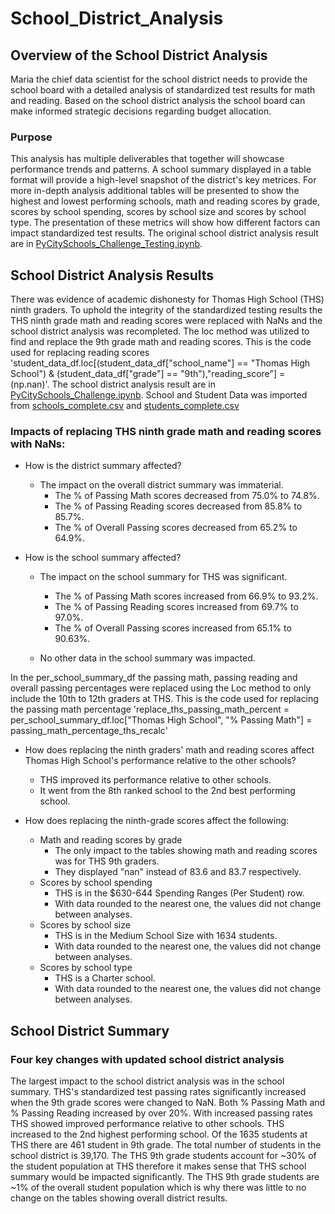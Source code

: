 # School_District_Analysis

## Overview of the School District Analysis
Maria the chief data scientist for the school district needs to provide the school board with a detailed analysis of standardized test results for math and reading.
Based on the school district analysis the school board can make informed strategic decisions regarding budget allocation. 

### Purpose
This analysis has multiple deliverables that together will showcase performance trends and patterns.
A school summary displayed in a table format will provide a high-level snapshot of the district's key metrices.
For more in-depth analysis additional tables will be presented to show the highest and lowest performing schools, math and reading scores by grade, scores by school spending, scores by school size and scores by school type.
The presentation of these metrics will show how different factors can impact standardized test results.
The original school district analysis result are in [PyCitySchools_Challenge_Testing.ipynb](PyCitySchools_Challenge_Testing.ipynb).

## School District Analysis Results
There was evidence of academic dishonesty for Thomas High School (THS) ninth graders.
To uphold the integrity of the standardized testing results the THS ninth grade math and reading scores were replaced with NaNs and the school district analysis was recompleted.
The loc method was utilized to find and replace the 9th grade math and reading scores. 
This is the code used for replacing reading scores 'student_data_df.loc[(student_data_df["school_name"] == "Thomas High School") & (student_data_df["grade"] == "9th"),"reading_score"] = (np.nan)'.
The school district analysis result are in [PyCitySchools_Challenge.ipynb](PyCitySchools_Challenge.ipynb).
School and Student Data was imported from [schools_complete.csv](Resources/schools_complete.csv) and [students_complete.csv](Resources/students_complete.csv)


### Impacts of replacing THS ninth grade math and reading scores with NaNs:
- How is the district summary affected?
	* The impact on the overall district summary was immaterial.	
		- The % of Passing Math scores decreased from 75.0% to 74.8%. 
		- The % of Passing Reading scores decreased from 85.8% to 85.7%. 
		- The % of Overall Passing scores decreased from 65.2% to 64.9%. 

- How is the school summary affected?
	* The impact on the school summary for THS was significant.	
		- The % of Passing Math scores increased from 66.9% to 93.2%. 
		- The % of Passing Reading scores increased from 69.7% to 97.0%. 
		- The % of Overall Passing scores increased from 65.1% to 90.63%.

	* No other data in the school summary was impacted. 
	
In the per_school_summary_df the passing math, passing reading and overall passing percentages were replaced using the Loc method to only include the 10th to 12th graders at THS.
This is the code used for replacing the passing math percentage 'replace_ths_passing_math_percent = per_school_summary_df.loc["Thomas High School", "% Passing Math"] = passing_math_percentage_ths_recalc'


- How does replacing the ninth graders' math and reading scores affect Thomas High School's performance relative to the other schools?
	* THS improved its performance relative to other schools.
	* It went from the 8th ranked school to the 2nd best performing school.


- How does replacing the ninth-grade scores affect the following:
	* Math and reading scores by grade
		- The only impact to the tables showing math and reading scores was for THS 9th graders.
	  	- They displayed "nan" instead of 83.6 and 83.7 respectively.
	* Scores by school spending
		- THS is in the $630-644 Spending Ranges (Per Student) row.
		- With data rounded to the nearest one, the values did not change between analyses.
	* Scores by school size
		- THS is in the Medium School Size with 1634 students.
		- With data rounded to the nearest one, the values did not change between analyses.
	* Scores by school type
		- THS is a Charter school.
		- With data rounded to the nearest one, the values did not change between analyses.

## School District Summary

### Four key changes with updated school district analysis
The largest impact to the school district analysis was in the school summary.
THS's standardized test passing rates significantly increased when the 9th grade scores were changed to NaN.
Both % Passing Math and % Passing Reading increased by over 20%.
With increased passing rates THS showed improved performance relative to other schools.
THS increased to the 2nd highest performing school.
Of the 1635 students at THS there are 461 student in 9th grade.
The total number of students in the school district is 39,170.
The THS 9th grade students account for ~30% of the student population at THS therefore it makes sense that THS school summary would be impacted significantly.
The THS 9th grade students are ~1% of the overall student population which is why there was little to no change on the tables showing overall district results.
